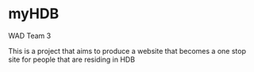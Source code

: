<h1> myHDB </h1>
<p> WAD Team 3</p>

This is  a project that aims to produce a website that becomes a one stop site for people that are residing in HDB 
